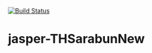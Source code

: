 [![Build Status](https://travis-ci.com/github/jibsoft/jasper-THSarabunNew.svg?branch=master)](https://travis-ci.com/github/jibsoft/jasper-THSarabunNew)

# jasper-THSarabunNew
